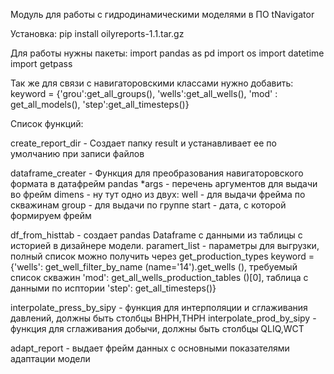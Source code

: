 Модуль для работы с гидродинамическими моделями в ПО tNavigator

Установка: pip install oilyreports-1.1.tar.gz

Для работы нужны пакеты:
import pandas as pd
import os
import datetime
import getpass

Так же для связи с навигаторовскими классами нужно добавить:
keyword = {'grou':get_all_groups(), 'wells':get_all_wells(), 'mod' : get_all_models(), 'step':get_all_timesteps()}

Список функций:

create_report_dir - Создает папку result и устанавливает ее по умолчанию при записи файлов

dataframe_creater - Функция для преобразования навигаторовского формата в датафрейм pandas
     *args - перечень аргументов для выдачи во фрейм
     dimens - ну тут одно из двух:
       well - для выдачи фрейма по скважинам
       group - для выдачи по группе
     start - дата, с которой формируем фрейм

df_from_histtab - создает pandas Dataframe с данными из таблицы с историей в дизайнере модели.
    paramert_list - параметры для выгрузки, полный список можно получить через get_production_types
    keyword = {'wells': get_well_filter_by_name (name='14').get_wells (), требуемый список скважин
           'mod': get_all_wells_production_tables ()[0], таблица с данными по исптории
           'step': get_all_timesteps()}

interpolate_press_by_sipy - функция для интерполяции и сглаживания давлений,
должны быть столбцы BHPH,THPH
interpolate_prod_by_sipy - функция для сглаживания добычи,
должны быть столбцы QLIQ,WCT

adapt_report -  выдает фрейм данных с основными показателями адаптации модели
